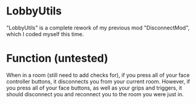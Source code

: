 # LobbyUtils
"LobbyUtils" is a complete rework of my previous mod "DisconnectMod", which I coded myself this time.

# Function (untested)
When in a room (still need to add checks for), if you press all of your face controller buttons, it disconnects you from your current room. However, if you press all of your face buttons, as well as your grips and triggers, it should disconnect you and reconnect you to the room you were just in.
